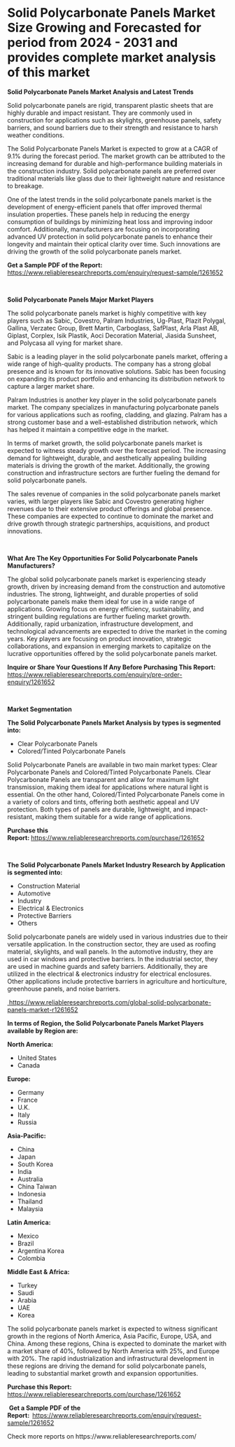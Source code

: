 <p><h1>Solid Polycarbonate Panels Market Size Growing and Forecasted for period from 2024 - 2031 and provides complete market analysis of this market</h1></p><p><strong>Solid Polycarbonate Panels Market Analysis and Latest Trends</strong></p>
<p><p>Solid polycarbonate panels are rigid, transparent plastic sheets that are highly durable and impact resistant. They are commonly used in construction for applications such as skylights, greenhouse panels, safety barriers, and sound barriers due to their strength and resistance to harsh weather conditions.</p><p>The Solid Polycarbonate Panels Market is expected to grow at a CAGR of 9.1% during the forecast period. The market growth can be attributed to the increasing demand for durable and high-performance building materials in the construction industry. Solid polycarbonate panels are preferred over traditional materials like glass due to their lightweight nature and resistance to breakage.</p><p>One of the latest trends in the solid polycarbonate panels market is the development of energy-efficient panels that offer improved thermal insulation properties. These panels help in reducing the energy consumption of buildings by minimizing heat loss and improving indoor comfort. Additionally, manufacturers are focusing on incorporating advanced UV protection in solid polycarbonate panels to enhance their longevity and maintain their optical clarity over time. Such innovations are driving the growth of the solid polycarbonate panels market.</p></p>
<p><strong>Get a Sample PDF of the Report:&nbsp;</strong> <a href="https://www.reliableresearchreports.com/enquiry/request-sample/1261652">https://www.reliableresearchreports.com/enquiry/request-sample/1261652</a></p>
<p>&nbsp;</p>
<p><strong>Solid Polycarbonate Panels Major Market Players</strong></p>
<p><p>The solid polycarbonate panels market is highly competitive with key players such as Sabic, Covestro, Palram Industries, Ug-Plast, Plazit Polygal, Gallina, Verzatec Group, Brett Martin, Carboglass, SafPlast, Arla Plast AB, Giplast, Corplex, Isik Plastik, Aoci Decoration Material, Jiasida Sunsheet, and Polycasa all vying for market share.</p><p>Sabic is a leading player in the solid polycarbonate panels market, offering a wide range of high-quality products. The company has a strong global presence and is known for its innovative solutions. Sabic has been focusing on expanding its product portfolio and enhancing its distribution network to capture a larger market share. </p><p>Palram Industries is another key player in the solid polycarbonate panels market. The company specializes in manufacturing polycarbonate panels for various applications such as roofing, cladding, and glazing. Palram has a strong customer base and a well-established distribution network, which has helped it maintain a competitive edge in the market.</p><p>In terms of market growth, the solid polycarbonate panels market is expected to witness steady growth over the forecast period. The increasing demand for lightweight, durable, and aesthetically appealing building materials is driving the growth of the market. Additionally, the growing construction and infrastructure sectors are further fueling the demand for solid polycarbonate panels.</p><p>The sales revenue of companies in the solid polycarbonate panels market varies, with larger players like Sabic and Covestro generating higher revenues due to their extensive product offerings and global presence. These companies are expected to continue to dominate the market and drive growth through strategic partnerships, acquisitions, and product innovations.</p></p>
<p>&nbsp;</p>
<p><strong>What Are The Key Opportunities For Solid Polycarbonate Panels Manufacturers?</strong></p>
<p><p>The global solid polycarbonate panels market is experiencing steady growth, driven by increasing demand from the construction and automotive industries. The strong, lightweight, and durable properties of solid polycarbonate panels make them ideal for use in a wide range of applications. Growing focus on energy efficiency, sustainability, and stringent building regulations are further fueling market growth. Additionally, rapid urbanization, infrastructure development, and technological advancements are expected to drive the market in the coming years. Key players are focusing on product innovation, strategic collaborations, and expansion in emerging markets to capitalize on the lucrative opportunities offered by the solid polycarbonate panels market.</p></p>
<p><strong>Inquire or Share Your Questions If Any Before Purchasing This Report:</strong> <a href="https://www.reliableresearchreports.com/enquiry/pre-order-enquiry/1261652">https://www.reliableresearchreports.com/enquiry/pre-order-enquiry/1261652</a></p>
<p>&nbsp;</p>
<p><strong>Market Segmentation</strong></p>
<p><strong>The Solid Polycarbonate Panels Market Analysis by types is segmented into:</strong></p>
<p><ul><li>Clear Polycarbonate Panels</li><li>Colored/Tinted Polycarbonate Panels</li></ul></p>
<p><p>Solid Polycarbonate Panels are available in two main market types: Clear Polycarbonate Panels and Colored/Tinted Polycarbonate Panels. Clear Polycarbonate Panels are transparent and allow for maximum light transmission, making them ideal for applications where natural light is essential. On the other hand, Colored/Tinted Polycarbonate Panels come in a variety of colors and tints, offering both aesthetic appeal and UV protection. Both types of panels are durable, lightweight, and impact-resistant, making them suitable for a wide range of applications.</p></p>
<p><strong>Purchase this Report:&nbsp;</strong><a href="https://www.reliableresearchreports.com/purchase/1261652">https://www.reliableresearchreports.com/purchase/1261652</a></p>
<p>&nbsp;</p>
<p><strong>The Solid Polycarbonate Panels Market Industry Research by Application is segmented into:</strong></p>
<p><ul><li>Construction Material</li><li>Automotive</li><li>Industry</li><li>Electrical & Electronics</li><li>Protective Barriers</li><li>Others</li></ul></p>
<p><p>Solid polycarbonate panels are widely used in various industries due to their versatile application. In the construction sector, they are used as roofing material, skylights, and wall panels. In the automotive industry, they are used in car windows and protective barriers. In the industrial sector, they are used in machine guards and safety barriers. Additionally, they are utilized in the electrical & electronics industry for electrical enclosures. Other applications include protective barriers in agriculture and horticulture, greenhouse panels, and noise barriers.</p></p>
<p><a href="https://www.reliableresearchreports.com/global-solid-polycarbonate-panels-market-r1261652">&nbsp;https://www.reliableresearchreports.com/global-solid-polycarbonate-panels-market-r1261652</a></p>
<p><strong>In terms of Region, the Solid Polycarbonate Panels Market Players available by Region are:</strong></p>
<p>
    <p> <strong> North America: </strong>
        <ul>
            <li>United States</li>
            <li>Canada</li>
        </ul>
        </p> 
    <p> <strong> Europe: </strong>
        <ul>
            <li>Germany</li>
            <li>France</li>
            <li>U.K.</li>
            <li>Italy</li>
            <li>Russia</li>
        </ul>
        </p> 
    <p> <strong> Asia-Pacific: </strong>
        <ul>
            <li>China</li>
            <li>Japan</li>
            <li>South Korea</li>
            <li>India</li>
            <li>Australia</li>
            <li>China Taiwan</li>
            <li>Indonesia</li>
            <li>Thailand</li>
            <li>Malaysia</li>
        </ul>
        </p> 
    <p> <strong> Latin America: </strong>
        <ul>
            <li>Mexico</li>
            <li>Brazil</li>
            <li>Argentina Korea</li>
            <li>Colombia</li>
        </ul>
        </p> 
    <p> <strong> Middle East & Africa: </strong>
        <ul>
            <li>Turkey</li>
            <li>Saudi</li>
            <li>Arabia</li>
            <li>UAE</li>
            <li>Korea</li>
        </ul>
    </p>
    </p>
<p><p>The solid polycarbonate panels market is expected to witness significant growth in the regions of North America, Asia Pacific, Europe, USA, and China. Among these regions, China is expected to dominate the market with a market share of 40%, followed by North America with 25%, and Europe with 20%. The rapid industrialization and infrastructural development in these regions are driving the demand for solid polycarbonate panels, leading to substantial market growth and expansion opportunities.</p></p>
<p><strong>Purchase this Report: </strong><a href="https://www.reliableresearchreports.com/purchase/1261652">https://www.reliableresearchreports.com/purchase/1261652</a></p>
<p>&nbsp;<strong>Get a Sample PDF of the Report:&nbsp;&nbsp;</strong><a href="https://www.reliableresearchreports.com/enquiry/request-sample/1261652">https://www.reliableresearchreports.com/enquiry/request-sample/1261652</a></p>
<p><strong></strong></p>
<p>Check more reports on https://www.reliableresearchreports.com/</p>